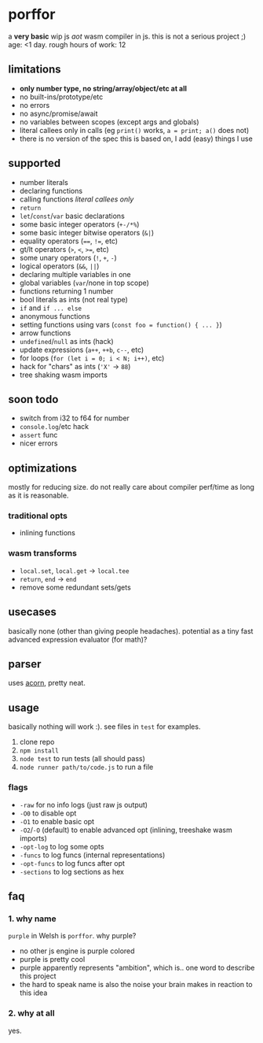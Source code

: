 # porffor
a **very basic** wip js *aot* wasm compiler in js. this is not a serious project ;)<br>
age: <1 day. rough hours of work: 12

## limitations
- **only number type, no string/array/object/etc at all**
- no built-ins/prototype/etc
- no errors
- no async/promise/await
- no variables between scopes (except args and globals)
- literal callees only in calls (eg `print()` works, `a = print; a()` does not)
- there is no version of the spec this is based on, I add (easy) things I use

## supported
- number literals
- declaring functions
- calling functions *literal callees only*
- `return`
- `let`/`const`/`var` basic declarations
- some basic integer operators (`+-/*%`)
- some basic integer bitwise operators (`&|`)
- equality operators (`==`, `!=`, etc)
- gt/lt operators (`>`, `<`, `>=`, etc)
- some unary operators (`!`, `+`, `-`)
- logical operators (`&&`, `||`)
- declaring multiple variables in one
- global variables (`var`/none in top scope)
- functions returning 1 number
- bool literals as ints (not real type)
- `if` and `if ... else`
- anonymous functions
- setting functions using vars (`const foo = function() { ... }`)
- arrow functions
- `undefined`/`null` as ints (hack)
- update expressions (`a++`, `++b`, `c--`, etc)
- for loops (`for (let i = 0; i < N; i++)`, etc)
- hack for "chars" as ints (`'X'` -> `88`)
- tree shaking wasm imports

## soon todo
- switch from i32 to f64 for number
- `console.log`/etc hack
- `assert` func
- nicer errors

## optimizations
mostly for reducing size. do not really care about compiler perf/time as long as it is reasonable.

### traditional opts
- inlining functions

### wasm transforms
- `local.set`, `local.get` -> `local.tee`
- `return`, `end` -> `end`
- remove some redundant sets/gets

## usecases
basically none (other than giving people headaches). potential as a tiny fast advanced expression evaluator (for math)?

## parser
uses [acorn](https://github.com/acornjs/acorn), pretty neat.

## usage
basically nothing will work :). see files in `test` for examples.

1. clone repo
2. `npm install`
3. `node test` to run tests (all should pass)
4. `node runner path/to/code.js` to run a file

### flags
- `-raw` for no info logs (just raw js output)
- `-O0` to disable opt
- `-O1` to enable basic opt
- `-O2`/`-O` (default) to enable advanced opt (inlining, treeshake wasm imports)
- `-opt-log` to log some opts
- `-funcs` to log funcs (internal representations)
- `-opt-funcs` to log funcs after opt
- `-sections` to log sections as hex

## faq

### 1. why name
`purple` in Welsh is `porffor`. why purple?
- no other js engine is purple colored
- purple is pretty cool
- purple apparently represents "ambition", which is.. one word to describe this project
- the hard to speak name is also the noise your brain makes in reaction to this idea

### 2. why at all
yes.